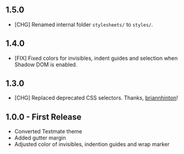 ## 1.5.0

* [CHG] Renamed internal folder `stylesheets/` to `styles/`.


## 1.4.0

* [FIX] Fixed colors for invisibles, indent guides and selection when Shadow DOM
  is enabled.


## 1.3.0

* [CHG] Replaced deprecated CSS selectors.  Thanks,
  [briannhinton](https://github.com/briannhinton)!


## 1.0.0 - First Release

* Converted Textmate theme
* Added gutter margin
* Adjusted color of invisibles, indention guides and wrap marker
